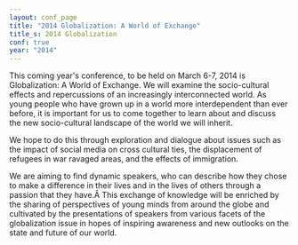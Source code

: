 ```yaml
---
layout: conf_page
title: "2014 Globalization: A World of Exchange"
title_s: 2014 Globalization
conf: true
year: "2014"
---
```

This coming year's conference, to be held on March 6-7, 2014 is Globalization: A World of Exchange. We will examine the socio-cultural effects and repercussions of an increasingly interconnected world. As young people who have grown up in a world more interdependent than ever before, it is important for us to come together to learn about and discuss the new socio-cultural landscape of the world we will inherit.

We hope to do this through exploration and dialogue about issues such as the impact of social media on cross cultural ties, the displacement of refugees in war ravaged areas, and the effects of immigration.

We are aiming to find dynamic speakers, who can describe how they chose to make a difference in their lives and in the lives of others through a passion that they have.Â This exchange of knowledge will be enriched by the sharing of perspectives of young minds from around the globe and cultivated by the presentations of speakers from various facets of the globalization issue in hopes of inspiring awareness and new outlooks on the state and future of our world.